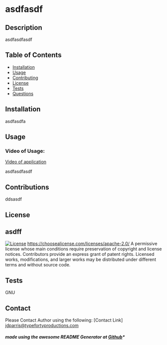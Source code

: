 

# asdfasdf

## Description
  asdfasdfasdf
  
## Table of Contents

- [Installation](#installation)
- [Usage](#usage)
- [Contributing](#contributions)
- [License](#license)
- [Tests](#test)
- [Questions](#questions)

## Installation

   asdfasdfa

## Usage

### Video of Usage:

[Video of application](sdfasdfas)

   asdfasdfasdf

## Contributions

   ddsasdf

## License

## asdff
   [![License](https://img.shields.io/badge/License-Apache_2.0-blue.svg)](https://opensource.org/licenses/Apache-2.0)
   https://choosealicense.com/licenses/apache-2.0/
   A permissive license whose main conditions require preservation of copyright and license notices. Contributors provide an express grant of patent rights. Licensed works, modifications, and larger works may be distributed under different terms and without source code.
        
## Tests

   GNU

## Contact

Please Contact Author using the following:
[Contact Link] jdparris@typefortyproductions.com


##### made using the awesome README Generator at [Github](https://github.com/jparris3213/ReadMeGenerator)*
      